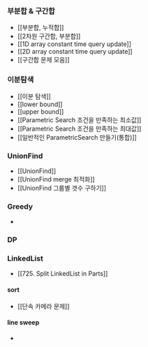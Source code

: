 

### 부분합 & 구간합

- [[부분합, 누적합]]
- [[2차원 구간합, 부분합]]
- [[1D array constant time query update]]
- [[2D array constant time query update]]
- [[구간합 문제 모음]]
### 이분탐색

- [[이분 탐색]]
- [[lower bound]]
- [[upper bound]]
- [[Parametric Search 조건을 만족하는 최소값]]
- [[Parametric Search 조건을 만족하는 최대값]]
- [[일반적인 ParametricSearch 만들기(통합)]]

### UnionFind
- [[UnionFind]]
- [[UnionFind merge 최적화]]
- [[UnionFind 그룹별 갯수 구하기]]

### Greedy

- 

### DP


### LinkedList
- [[725. Split LinkedList in Parts]]

#### sort
- [[단속 카메라 문제]]

#### line sweep
- 
  
